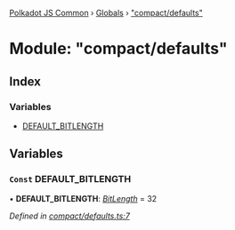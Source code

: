 [Polkadot JS Common](../README.md) › [Globals](../globals.md) › ["compact/defaults"](_compact_defaults_.md)

# Module: "compact/defaults"

## Index

### Variables

* [DEFAULT_BITLENGTH](_compact_defaults_.md#const-default_bitlength)

## Variables

### `Const` DEFAULT_BITLENGTH

• **DEFAULT_BITLENGTH**: *[BitLength](_compact_types_.md#bitlength)* = 32

*Defined in [compact/defaults.ts:7](https://github.com/polkadot-js/common/blob/f68294c4/packages/util/src/compact/defaults.ts#L7)*
